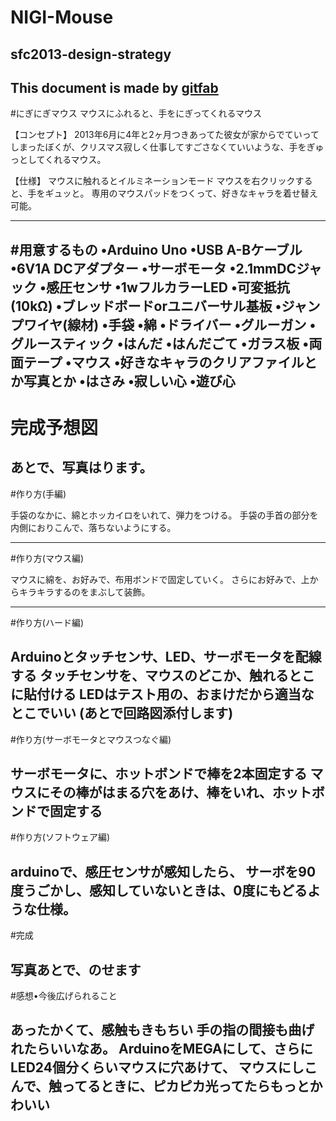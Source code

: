 # NIGI-Mouse
## sfc2013-design-strategy
This document is made by [gitfab](http://gitfab.org)
---
#にぎにぎマウス
マウスにふれると、手をにぎってくれるマウス

【コンセプト】
2013年6月に4年と2ヶ月つきあってた彼女が家からでていってしまったぼくが、クリスマス寂しく仕事してすごさなくていいような、手をぎゅっとしてくれるマウス。

【仕様】
マウスに触れるとイルミネーションモード
マウスを右クリックすると、手をギュッと。
専用のマウスパッドをつくって、好きなキャラを着せ替え可能。


---
#用意するもの
•Arduino Uno
•USB A-Bケーブル
•6V1A DCアダプター
•サーボモータ
•2.1mmDCジャック
•感圧センサ
•1wフルカラーLED
•可変抵抗(10kΩ)
•ブレッドボードorユニバーサル基板
•ジャンプワイヤ(線材)
•手袋
•綿
•ドライバー
•グルーガン
•グルースティック
•はんだ
•はんだごて
•ガラス板
•両面テープ
•マウス
•好きなキャラのクリアファイルとか写真とか
•はさみ
•寂しい心
•遊び心
---
# 完成予想図

あとで、写真はります。
---
#作り方(手編)

手袋のなかに、綿とホッカイロをいれて、弾力をつける。
手袋の手首の部分を内側におりこんで、落ちないようにする。

---
#作り方(マウス編)

マウスに綿を、お好みで、布用ボンドで固定していく。
さらにお好みで、上からキラキラするのをまぶして装飾。

---
#作り方(ハード編)

Arduinoとタッチセンサ、LED、サーボモータを配線する タッチセンサを、マウスのどこか、触れるとこに貼付ける LEDはテスト用の、おまけだから適当なとこでいい (あとで回路図添付します)
---
#作り方(サーボモータとマウスつなぐ編)

サーボモータに、ホットボンドで棒を2本固定する マウスにその棒がはまる穴をあけ、棒をいれ、ホットボンドで固定する
---
#作り方(ソフトウェア編)

arduinoで、感圧センサが感知したら、 サーボを90度うごかし、感知していないときは、0度にもどるような仕様。
---
#完成

写真あとで、のせます
---
#感想•今後広げられること

あったかくて、感触もきもちい 手の指の間接も曲げれたらいいなあ。 ArduinoをMEGAにして、さらにLED24個分くらいマウスに穴あけて、 マウスにしこんで、触ってるときに、ピカピカ光ってたらもっとかわいい
---
